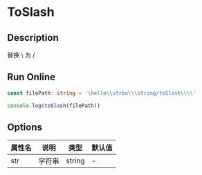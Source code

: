 # ToSlash

## Description
替换 \ 为 /

## Run Online

<RunCode symbolize="to-slash-USihRmo4" :language="ts" :dependency="`
function toSlash(str: string): string {
  return str.replace(/\\\\/g, '/')
}`">

```ts
const filePath: string = '\hello\\vtrbo\\\string/toSlash\\\\'

console.log(toSlash(filePath))
```

</RunCode>

## Options

<div class="utils-table">

| 属性名 | 说明 | 类型 | 默认值 |
| --- | --- | --- | --- |
| str | 字符串 | string | - |

</div>